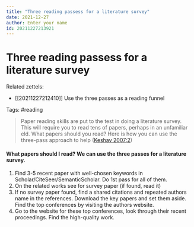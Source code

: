 ```yaml
---
title: "Three reading passess for a literature survey"
date: 2021-12-27
author: Enter your name
id: 20211227213921
---
```


# Three reading passess for a literature survey

Related zettels:
* [[20211227212410]] Use the three passes as a reading funnel

Tags: #reading

> Paper reading skills are put to the test in doing a literature survey. This will require you to read tens of papers, perhaps in an unfamiliar eld. What papers should you read? Here is how you can use the three-pass approach to help ([Keshav 2007:2](zotero://open-pdf/library/items/SPA6VZMX?page=2))

#### What papers should I read?  We can use the three passes for a literature survey.  
1. Find 3-5 recent paper with well-chosen keywords in Scholar/CiteSeer/SemanticScholar. Do 1st pass for all of them.
2. On the related works see for survey paper (if found, read it)
3. If no survey paper found, find a shared citations and repeated authors name in the references. Download the key papers and set them aside. Find the top conferences by visiting the authors website.
4. Go to the website for these top conferences, look through their recent proceedings. Find the high-quality work.